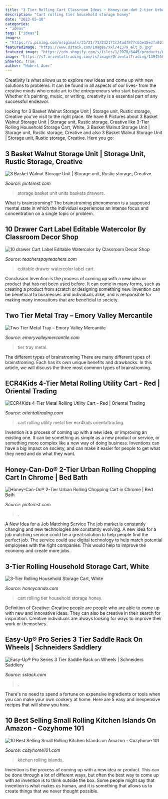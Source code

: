 ```yaml
---
title: "3 Tier Rolling Cart Classroom Ideas ~ Honey-can-do® 2-tier Urban Rolling Chopping Cart In Chrome"
description: "Cart rolling tier household storage honey"
date: "2023-05-10"
categories:
- "ideas"
tags: ["ideas"]
images:
- "https://i.pinimg.com/originals/23/21/71/232171c24ad7877c03e15e3fa827a70b.jpg"
featuredImage: "https://www.sstack.com/images/xxl/41379_alt_b.jpg"
featured_image: "https://cdn.shopify.com/s/files/1/2078/6445/products/CRT-01149_LS01_3000px_590x.jpg?v=1562615827"
image: "https://s7.orientaltrading.com/is/image/OrientalTrading/13945501?$PDP_VIEWER_IMAGE$"
ShowToc: true
author: "Hubert Auer"
---
```



Creativity is what allows us to explore new ideas and come up with new solutions to problems. It can be found in all aspects of our lives- from the creative minds who create art to the entrepreneurs who start businesses. Whether it’s painting, music, or writing, creativity is a essential part of any successful endeavor.

	

		
looking for 3 Basket Walnut Storage Unit | Storage unit, Rustic storage, Creative you've visit to the right place. We have 8 Pictures about 3 Basket Walnut Storage Unit | Storage unit, Rustic storage, Creative like 3-Tier Rolling Household Storage Cart, White, 3 Basket Walnut Storage Unit | Storage unit, Rustic storage, Creative and also 3 Basket Walnut Storage Unit | Storage unit, Rustic storage, Creative. Here you go:
		
    
## 3 Basket Walnut Storage Unit | Storage Unit, Rustic Storage, Creative

<img loading=lazy src="https://i.pinimg.com/736x/30/f0/65/30f065d62fa4e9e9a713d23e4a4254c4--storage-units-bookcases.jpg" onerror="this.onerror=null;this.src='https://tse4.mm.bing.net/th?id=OIP.z1SLo0DpUacogwR34hcbygHaKC&amp;pid=15.1';" alt="3 Basket Walnut Storage Unit | Storage unit, Rustic storage, Creative">

_Source: pinterest.com_

>storage basket unit units baskets drawers. 

	

What is brainstroming?
The brainstroming phenomenon is a supposed mental state in which the individual experiences an intense focus and concentration on a single topic or problem.

    
## 10 Drawer Cart Label Editable Watercolor By Classroom Decor Shop

<img loading=lazy src="https://ecdn.teacherspayteachers.com/thumbitem/10-drawer-Cart-Label-Editable-Watercolor-4589608-1562903014/original-4589608-4.jpg" onerror="this.onerror=null;this.src='https://tse2.mm.bing.net/th?id=OIP.Hq-NLoU952VGqjhXjdp7ygAAAA&amp;pid=15.1';" alt="10 drawer Cart Label Editable Watercolor by Classroom Decor Shop">

_Source: teacherspayteachers.com_

>editable drawer watercolor label cart. 

	

Conclusion
Invention is the process of coming up with a new idea or product that has not been used before. It can come in many forms, such as creating a product from scratch or designing something new. Invention can be beneficial to businesses and individuals alike, and is responsible for making many innovations that are beneficial to society.

    
## Two Tier Metal Tray – Emory Valley Mercantile

<img loading=lazy src="http://cdn.shopify.com/s/files/1/1894/1459/products/two_tier_metal_tray_1024x1024.jpg?v=1492780770" onerror="this.onerror=null;this.src='https://tse4.mm.bing.net/th?id=OIP.E78DVs7Inb0mvWTS-wHSHwHaHa&amp;pid=15.1';" alt="Two Tier Metal Tray – Emory Valley Mercantile">

_Source: emoryvalleymercantile.com_

>tier tray metal. 

	

The different types of brainstroming
There are many different types of brainstroming. Each has its own unique benefits and drawbacks. In this article, we will discuss the three most common types of brainstroming.

    
## ECR4Kids 4-Tier Metal Rolling Utility Cart - Red | Oriental Trading

<img loading=lazy src="https://s7.orientaltrading.com/is/image/OrientalTrading/13945501?$PDP_VIEWER_IMAGE$" onerror="this.onerror=null;this.src='https://tse2.mm.bing.net/th?id=OIP._Ppp0Wr-Io8akVhd5OeOpwHaHa&amp;pid=15.1';" alt="ECR4Kids 4-Tier Metal Rolling Utility Cart - Red | Oriental Trading">

_Source: orientaltrading.com_

>cart rolling utility metal tier ecr4kids orientaltrading. 

	

Invention is a process of coming up with a new idea, or improving an existing one. It can be something as simple as a new product or service, or something more complex like a new way of doing business. Inventions can have a big impact on society, and can make it easier for people to get what they need and do what they want.

    
## Honey-Can-Do® 2-Tier Urban Rolling Chopping Cart In Chrome | Bed Bath

<img loading=lazy src="https://i.pinimg.com/originals/23/21/71/232171c24ad7877c03e15e3fa827a70b.jpg" onerror="this.onerror=null;this.src='https://tse4.mm.bing.net/th?id=OIP.f_be9OYRtQo_z0KpQggodwHaJ4&amp;pid=15.1';" alt="Honey-Can-Do® 2-Tier Urban Rolling Chopping Cart in Chrome | Bed Bath">

_Source: pinterest.com_

>. 

	

A New Idea for a Job Matching Service
The job market is constantly changing and new technologies are constantly evolving. A new idea for a job matching service could be a great solution to help people find the perfect job. The service could use digital technology to help match potential employees with the right companies. This would help to improve the economy and create more jobs.

    
## 3-Tier Rolling Household Storage Cart, White

<img loading=lazy src="https://cdn.shopify.com/s/files/1/2078/6445/products/CRT-01149_LS01_3000px_590x.jpg?v=1562615827" onerror="this.onerror=null;this.src='https://tse4.mm.bing.net/th?id=OIP.3fVFeTOKMygURRImdK5bMAHaHa&amp;pid=15.1';" alt="3-Tier Rolling Household Storage Cart, White">

_Source: honeycando.com_

>cart rolling tier household storage honey. 

	

Definition of Creative:
Creative people are people who are able to come up with new and innovative ideas. They can also be creative in their search for inspiration. Creative individuals are always looking for ways to improve their work or themselves.

    
## Easy-Up® Pro Series 3 Tier Saddle Rack On Wheels | Schneiders Saddlery

<img loading=lazy src="https://www.sstack.com/images/xxl/41379_alt_b.jpg" onerror="this.onerror=null;this.src='https://tse4.mm.bing.net/th?id=OIP.IRMD96SBSskirgpvBY9mAAHaHa&amp;pid=15.1';" alt="Easy-Up® Pro Series 3 Tier Saddle Rack on Wheels | Schneiders Saddlery">

_Source: sstack.com_

>. 

	

There's no need to spend a fortune on expensive ingredients or tools when you can make your own cookery at home. Here are 5 easy and inexpensive recipes that will show you how.

    
## 10 Best Selling Small Rolling Kitchen Islands On Amazon - Cozyhome 101

<img loading=lazy src="https://i0.wp.com/cozyhome101.com/wp-content/uploads/2019/10/8-1.jpg?fit=700%2C700&amp;ssl=1" onerror="this.onerror=null;this.src='https://tse3.mm.bing.net/th?id=OIP.ztQ_z72G64pQvBZExtdUNgHaHa&amp;pid=15.1';" alt="10 Best Selling Small Rolling Kitchen Islands on Amazon - Cozyhome 101">

_Source: cozyhome101.com_

>kitchen rolling islands. 

	

Invention is the process of coming up with a new idea or product. This can be done through a lot of different ways, but often the best way to come up with an invention is to think outside the box. Some people might say that invention is what makes us human, and it is something that allows us to create things that we never thought possible.

